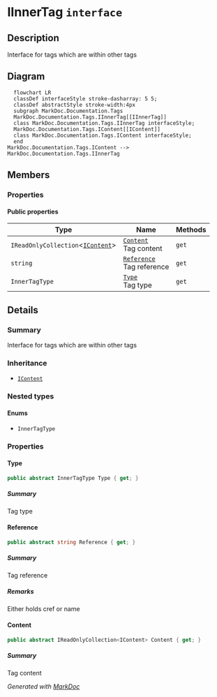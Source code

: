 # IInnerTag `interface`

## Description
Interface for tags which are within other tags

## Diagram
```mermaid
  flowchart LR
  classDef interfaceStyle stroke-dasharray: 5 5;
  classDef abstractStyle stroke-width:4px
  subgraph MarkDoc.Documentation.Tags
  MarkDoc.Documentation.Tags.IInnerTag[[IInnerTag]]
  class MarkDoc.Documentation.Tags.IInnerTag interfaceStyle;
  MarkDoc.Documentation.Tags.IContent[[IContent]]
  class MarkDoc.Documentation.Tags.IContent interfaceStyle;
  end
MarkDoc.Documentation.Tags.IContent --> MarkDoc.Documentation.Tags.IInnerTag
```

## Members
### Properties
#### Public  properties
| Type | Name | Methods |
| --- | --- | --- |
| `IReadOnlyCollection`&lt;[`IContent`](./IContent.md)&gt; | [`Content`](markdoc/documentation/tags/IInnerTag.md#content)<br>Tag content | `get` |
| `string` | [`Reference`](markdoc/documentation/tags/IInnerTag.md#reference)<br>Tag reference | `get` |
| `InnerTagType` | [`Type`](markdoc/documentation/tags/IInnerTag.md#type)<br>Tag type | `get` |

## Details
### Summary
Interface for tags which are within other tags

### Inheritance
 - [
`IContent`
](./IContent.md)

### Nested types
#### Enums
 - `InnerTagType`

### Properties
#### Type
```csharp
public abstract InnerTagType Type { get; }
```
##### Summary
Tag type

#### Reference
```csharp
public abstract string Reference { get; }
```
##### Summary
Tag reference

##### Remarks
Either holds cref or name

#### Content
```csharp
public abstract IReadOnlyCollection<IContent> Content { get; }
```
##### Summary
Tag content

*Generated with* [*MarkDoc*](https://github.com/hailstorm75/MarkDoc.Core)
